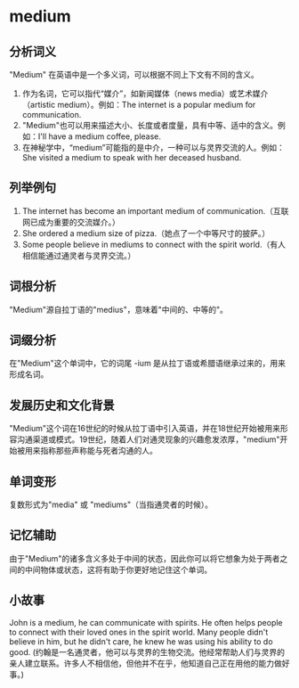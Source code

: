 # medium

## 分析词义

  

"Medium" 在英语中是一个多义词，可以根据不同上下文有不同的含义。

  

1.  作为名词，它可以指代“媒介”，如新闻媒体（news media）或艺术媒介（artistic medium）。例如：The internet is a popular medium for communication.
2.  "Medium"也可以用来描述大小、长度或者度量，具有中等、适中的含义。例如：I'll have a medium coffee, please.
3.  在神秘学中，“medium”可能指的是中介，一种可以与灵界交流的人。例如：She visited a medium to speak with her deceased husband.

  

## 列举例句

  

1.  The internet has become an important medium of communication.（互联网已成为重要的交流媒介。）
2.  She ordered a medium size of pizza.（她点了一个中等尺寸的披萨。）
3.  Some people believe in mediums to connect with the spirit world.（有人相信能通过通灵者与灵界交流。）

  

## 词根分析

  

"Medium"源自拉丁语的"medius"，意味着"中间的、中等的"。

  

## 词缀分析

  

在"Medium"这个单词中，它的词尾 -ium 是从拉丁语或希腊语继承过来的，用来形成名词。

  

## 发展历史和文化背景

  

"Medium"这个词在16世纪的时候从拉丁语中引入英语，并在18世纪开始被用来形容沟通渠道或模式。19世纪，随着人们对通灵现象的兴趣愈发浓厚，"medium"开始被用来指称那些声称能与死者沟通的人。

  

## 单词变形

  

复数形式为"media" 或 "mediums"（当指通灵者的时候）。

  

## 记忆辅助

  

由于"Medium"的诸多含义多处于中间的状态，因此你可以将它想象为处于两者之间的中间物体或状态，这将有助于你更好地记住这个单词。

  

## 小故事

  

John is a medium, he can communicate with spirits. He often helps people to connect with their loved ones in the spirit world. Many people didn't believe in him, but he didn't care, he knew he was using his ability to do good. (约翰是一名通灵者，他可以与灵界的生物交流。他经常帮助人们与灵界的亲人建立联系。许多人不相信他，但他并不在乎，他知道自己正在用他的能力做好事。)
